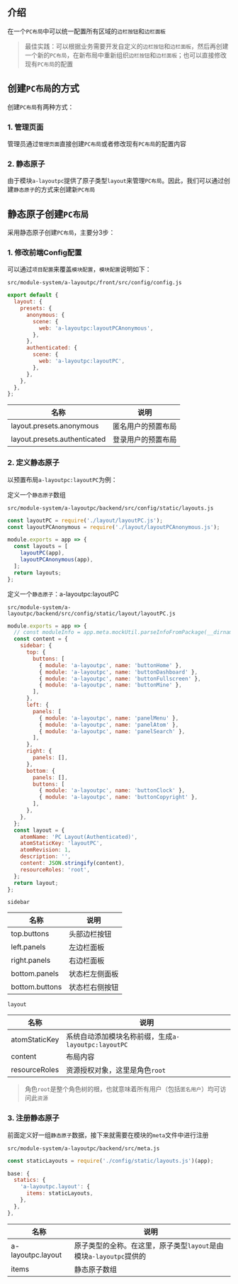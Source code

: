 ## 介绍

在一个`PC布局`中可以统一配置所有区域的`边栏按钮`和`边栏面板`

> 最佳实践：可以根据业务需要开发自定义的`边栏按钮`和`边栏面板`，然后再创建一个新的`PC布局`，在新布局中重新组织`边栏按钮`和`边栏面板`；也可以直接修改现有`PC布局`的配置

## 创建`PC布局`的方式

创建`PC布局`有两种方式：

### 1. 管理页面

管理员通过`管理页面`直接创建`PC布局`或者修改现有`PC布局`的配置内容

### 2. 静态原子

由于模块`a-layoutpc`提供了原子类型`layout`来管理`PC布局`。因此，我们可以通过创建`静态原子`的方式来创建新`PC布局`


## 静态原子创建`PC布局`

采用静态原子创建`PC布局`，主要分3步：

### 1. 修改前端Config配置

可以通过`项目配置`来覆盖`模块配置`，`模块配置`说明如下：

`src/module-system/a-layoutpc/front/src/config/config.js`

``` javascript
export default {
  layout: {
    presets: {
      anonymous: {
        scene: {
          web: 'a-layoutpc:layoutPCAnonymous',
        },
      },
      authenticated: {
        scene: {
          web: 'a-layoutpc:layoutPC',
        },
      },
    },
  },
};
```

|名称|说明|
|--|--|
| layout.presets.anonymous |匿名用户的预置布局|
| layout.presets.authenticated |登录用户的预置布局|

### 2. 定义静态原子

以预置布局`a-layoutpc:layoutPC`为例：

定义一个`静态原子`数组

`src/module-system/a-layoutpc/backend/src/config/static/layouts.js`

``` javascript
const layoutPC = require('./layout/layoutPC.js');
const layoutPCAnonymous = require('./layout/layoutPCAnonymous.js');

module.exports = app => {
  const layouts = [
    layoutPC(app),
    layoutPCAnonymous(app),
  ];
  return layouts;
};
```

定义一个`静态原子`：a-layoutpc:layoutPC

`src/module-system/a-layoutpc/backend/src/config/static/layout/layoutPC.js`

``` javascript
module.exports = app => {
  // const moduleInfo = app.meta.mockUtil.parseInfoFromPackage(__dirname);
  const content = {
    sidebar: {
      top: {
        buttons: [
          { module: 'a-layoutpc', name: 'buttonHome' },
          { module: 'a-layoutpc', name: 'buttonDashboard' },
          { module: 'a-layoutpc', name: 'buttonFullscreen' },
          { module: 'a-layoutpc', name: 'buttonMine' },
        ],
      },
      left: {
        panels: [
          { module: 'a-layoutpc', name: 'panelMenu' },
          { module: 'a-layoutpc', name: 'panelAtom' },
          { module: 'a-layoutpc', name: 'panelSearch' },
        ],
      },
      right: {
        panels: [],
      },
      bottom: {
        panels: [],
        buttons: [
          { module: 'a-layoutpc', name: 'buttonClock' },
          { module: 'a-layoutpc', name: 'buttonCopyright' },
        ],
      },
    },
  };
  const layout = {
    atomName: 'PC Layout(Authenticated)',
    atomStaticKey: 'layoutPC',
    atomRevision: 1,
    description: '',
    content: JSON.stringify(content),
    resourceRoles: 'root',
  };
  return layout;
};
```

`sidebar`

|名称|说明|
|--|--|
|top.buttons|头部边栏按钮|
|left.panels|左边栏面板|
|right.panels|右边栏面板|
|bottom.panels|状态栏左侧面板|
|bottom.buttons|状态栏右侧按钮|

`layout`

|名称|说明|
|--|--|
|atomStaticKey|系统自动添加模块名称前缀，生成`a-layoutpc:layoutPC`|
|content|布局内容|
|resourceRoles|资源授权对象，这里是角色`root`|

> 角色`root`是整个角色树的根，也就意味着所有用户（包括`匿名用户`）均可访问此`资源`

### 3. 注册静态原子

前面定义好一组`静态原子`数据，接下来就需要在模块的`meta`文件中进行注册

`src/module-system/a-layoutpc/backend/src/meta.js`

``` javascript
const staticLayouts = require('./config/static/layouts.js')(app);

base: {
  statics: {
    'a-layoutpc.layout': {
      items: staticLayouts,
    },
  },
},
```

|名称|说明|
|--|--|
|a-layoutpc.layout|原子类型的全称。在这里，原子类型`layout`是由模块`a-layoutpc`提供的|
|items|静态原子数组|
